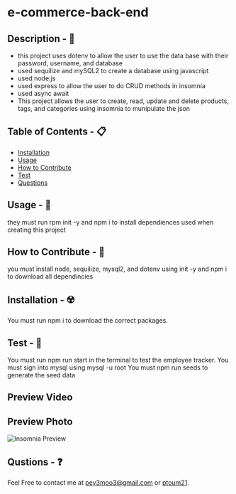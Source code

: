 # e-commerce-back-end

## Description - 💠
* this project uses dotenv to allow the user to use the data base with their password, username, and database  
* used sequilize and mySQL2 to create a database using javascript
* used node.js
* used express to allow the user to do CRUD methods in insomnia 
* used async await 
* This project allows the user to create, read, update and delete products, tags, and categories using insomnia to munipulate the json


## Table of Contents - 📋
* [Installation](#installation---☢️)
* [Usage](#usage---💎)
* [How to Contribute](#how-to-contribute---🍴)
* [Test](#test---🧪)
* [Questions](#qustions---❓)

## Usage - 💎
they must run rpm init -y and npm i to install dependiences used when creating this project

## How to Contribute - 🍴
you must install node, sequilize, mysql2, and dotenv using init -y and npm i to download all dependincies

## Installation - ☢️
 You must run npm i to download the correct packages.

## Test - 🧪
You must run npm run start in the terminal to test the employee tracker.
You must sign into mysql using mysql -u root 
You must npm run seeds to generate the seed data

## Preview Video

## Preview Photo
![Insomnia Preview](https://github.com/pToum21/e-commerce-back-end/assets/138056441/e6af150d-3171-4b0a-9ba3-e58f9ea48b1a)

## Qustions - ❓
Feel Free to contact me at pey3moo3@gmail.com or [ptoum21](https://github.com/ptoum21).
